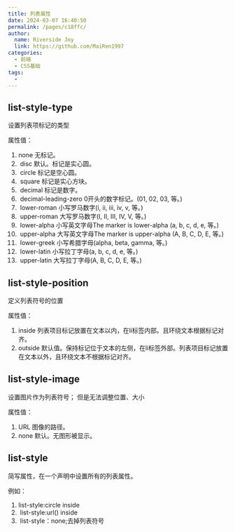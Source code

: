 ```yaml
---
title: 列表属性
date: 2024-03-07 16:40:50
permalink: /pages/c18ffc/
author:
  name: Riverside Joy
  link: https://github.com/MaiRen1997
categories:
  - 前端
  - CSS基础
tags:
  - 
---
```

## list-style-type

设置列表项标记的类型

  属性值：

1. none	无标记。
2. ​    disc	默认。标记是实心圆。
3. ​    circle	标记是空心圆。
4. ​    square	标记是实心方块。
5. ​    decimal	标记是数字。
6. ​    decimal-leading-zero	0开头的数字标记。(01, 02, 03, 等。)
7. ​    lower-roman	小写罗马数字(i, ii, iii, iv, v, 等。)
8. ​    upper-roman	大写罗马数字(I, II, III, IV, V, 等。)
9. ​    lower-alpha	小写英文字母The marker is lower-alpha (a, b, c, d, e, 等。)
10. ​    upper-alpha	大写英文字母The marker is upper-alpha (A, B, C, D, E, 等。)
11. ​    lower-greek	小写希腊字母(alpha, beta, gamma, 等。)
12. ​    lower-latin	小写拉丁字母(a, b, c, d, e, 等。)
13. ​    upper-latin	大写拉丁字母(A, B, C, D, E, 等。)

## list-style-position

定义列表符号的位置

  属性值：

1. inside	列表项目标记放置在文本以内，在li标签内部。且环绕文本根据标记对齐。
2. outside	默认值。保持标记位于文本的左侧，在li标签外部。列表项目标记放置在文本以外，且环绕文本不根据标记对齐。

## list-style-image

设置图片作为列表符号； 但是无法调整位置、大小

  属性值：

1. URL	图像的路径。
2. none	默认。无图形被显示。

## list-style

简写属性，在一个声明中设置所有的列表属性。

例如：

1. list-style:circle inside
2. ​     list-style:url() inside
3. ​     list-style：none;去掉列表符号
